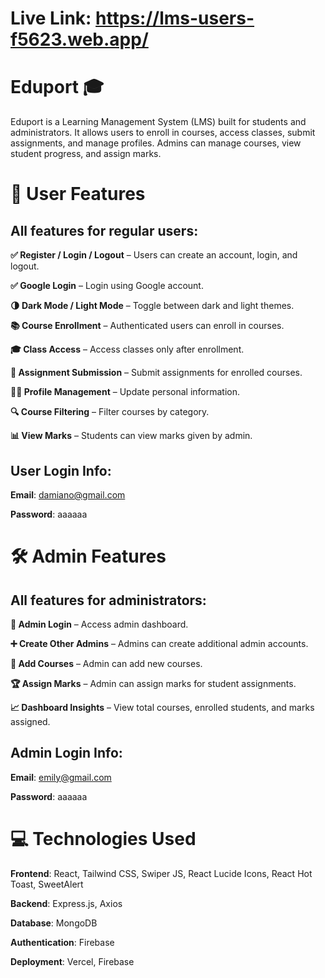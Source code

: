 # Live Link: https://lms-users-f5623.web.app/

# Eduport 🎓

Eduport is a Learning Management System (LMS) built for students and administrators.
It allows users to enroll in courses, access classes, submit assignments, and manage profiles.
Admins can manage courses, view student progress, and assign marks.

# 🚀 User Features

## All features for regular users:

**✅ Register / Login / Logout** – Users can create an account, login, and logout.

**✅ Google Login** – Login using Google account.

**🌗 Dark Mode / Light Mode** – Toggle between dark and light themes.

**📚 Course Enrollment** – Authenticated users can enroll in courses.

**🎓 Class Access** – Access classes only after enrollment.

**📝 Assignment Submission** – Submit assignments for enrolled courses.

**🧑‍💼 Profile Management** – Update personal information.

**🔍 Course Filtering** – Filter courses by category.

**📊 View Marks** – Students can view marks given by admin.

## User Login Info:

**Email**: damiano@gmail.com

**Password**: aaaaaa

# 🛠 Admin Features

## All features for administrators:

**🔑 Admin Login** – Access admin dashboard.

**➕ Create Other Admins** – Admins can create additional admin accounts.

**📖 Add Courses** – Admin can add new courses.

**🏆 Assign Marks** – Admin can assign marks for student assignments.

**📈 Dashboard Insights** – View total courses, enrolled students, and marks assigned.

## Admin Login Info:

**Email**: emily@gmail.com

**Password**: aaaaaa

# 💻 Technologies Used

**Frontend**: React, Tailwind CSS, Swiper JS, React Lucide Icons, React Hot Toast, SweetAlert

**Backend**: Express.js, Axios

**Database**: MongoDB

**Authentication**: Firebase

**Deployment**: Vercel, Firebase
